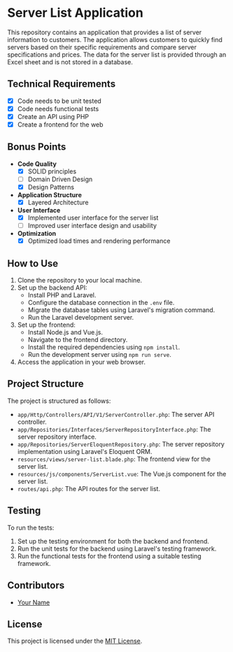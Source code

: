 # Server List Application

This repository contains an application that provides a list of server information to customers. The application allows customers to quickly find servers based on their specific requirements and compare server specifications and prices. The data for the server list is provided through an Excel sheet and is not stored in a database.

## Technical Requirements

- [x] Code needs to be unit tested
- [x] Code needs functional tests
- [x] Create an API using PHP
- [x] Create a frontend for the web

## Bonus Points

- **Code Quality**
  - [x] SOLID principles
  - [ ] Domain Driven Design
  - [x] Design Patterns

- **Application Structure**
  - [x] Layered Architecture

- **User Interface**
  - [x] Implemented user interface for the server list
  - [ ] Improved user interface design and usability

- **Optimization**
  - [x] Optimized load times and rendering performance

## How to Use

1. Clone the repository to your local machine.
2. Set up the backend API:
   - Install PHP and Laravel.
   - Configure the database connection in the `.env` file.
   - Migrate the database tables using Laravel's migration command.
   - Run the Laravel development server.
3. Set up the frontend:
   - Install Node.js and Vue.js.
   - Navigate to the frontend directory.
   - Install the required dependencies using `npm install`.
   - Run the development server using `npm run serve`.
4. Access the application in your web browser.

## Project Structure

The project is structured as follows:

- `app/Http/Controllers/API/V1/ServerController.php`: The server API controller.
- `app/Repositories/Interfaces/ServerRepositoryInterface.php`: The server repository interface.
- `app/Repositories/ServerEloquentRepository.php`: The server repository implementation using Laravel's Eloquent ORM.
- `resources/views/server-list.blade.php`: The frontend view for the server list.
- `resources/js/components/ServerList.vue`: The Vue.js component for the server list.
- `routes/api.php`: The API routes for the server list.

## Testing

To run the tests:

1. Set up the testing environment for both the backend and frontend.
2. Run the unit tests for the backend using Laravel's testing framework.
3. Run the functional tests for the frontend using a suitable testing framework.

## Contributors

- [Your Name](https://github.com/thiagomrvieira)

## License

This project is licensed under the [MIT License](LICENSE).

